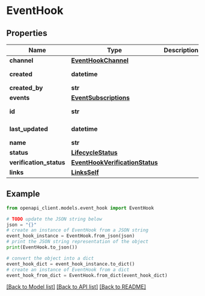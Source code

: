 # EventHook


## Properties

Name | Type | Description | Notes
------------ | ------------- | ------------- | -------------
**channel** | [**EventHookChannel**](EventHookChannel.md) |  | [optional] 
**created** | **datetime** |  | [optional] [readonly] 
**created_by** | **str** |  | [optional] 
**events** | [**EventSubscriptions**](EventSubscriptions.md) |  | [optional] 
**id** | **str** |  | [optional] [readonly] 
**last_updated** | **datetime** |  | [optional] [readonly] 
**name** | **str** |  | [optional] 
**status** | [**LifecycleStatus**](LifecycleStatus.md) |  | [optional] 
**verification_status** | [**EventHookVerificationStatus**](EventHookVerificationStatus.md) |  | [optional] 
**links** | [**LinksSelf**](LinksSelf.md) |  | [optional] 

## Example

```python
from openapi_client.models.event_hook import EventHook

# TODO update the JSON string below
json = "{}"
# create an instance of EventHook from a JSON string
event_hook_instance = EventHook.from_json(json)
# print the JSON string representation of the object
print(EventHook.to_json())

# convert the object into a dict
event_hook_dict = event_hook_instance.to_dict()
# create an instance of EventHook from a dict
event_hook_from_dict = EventHook.from_dict(event_hook_dict)
```
[[Back to Model list]](../README.md#documentation-for-models) [[Back to API list]](../README.md#documentation-for-api-endpoints) [[Back to README]](../README.md)


